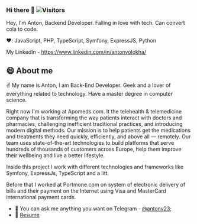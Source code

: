 ### Hi there 👋 ![Visitors](https://visitor-badge.glitch.me/badge?page_id=avolokha)

Hey, I'm Anton, Backend Developer. Falling in love with tech. Сan convert cola to code.

❤️: JavaScript, PHP, TypeScript, Symfony, ExpressJS, Python

My LinkedIn - https://www.linkedin.com/in/antonvolokha/

## 😄 About me

✌️ My name is Anton, I am Back-End Developer. Geek and a lover of everything related to technology. Have a master degree in computer science.

Right now I'm working at Apomeds.com. It the telehealth & telemedicine company that is transforming the way patients interact with doctors and pharmacies, challenging inefficient traditional practices, and introducing modern digital methods.
Our mission is to help patients get the medications and treatments they need quickly, efficiently, and above all — remotely.
Our team uses state-of-the-art technologies to build platforms that serve hundreds of thousands of customers across Europe, help them improve their wellbeing and live a better lifestyle.

Inside this project I work with different technologies and frameworks like Symfony, ExpressJs, TypeScript and a litt.

Before that I worked at Portmone.com on system of electronic delivery of bills and their payment on the Internet using Visa and MasterCard international payment cards.

- 💬 You can ask me anything you want on Telegram - [@antonv23](https://t.me/antonv23);
- 📝 [Resume](https://my-awesome-cv-de002.web.app/)
